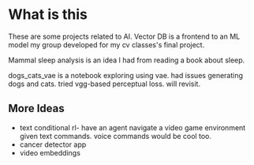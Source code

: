 # What is this

These are some projects related to AI. Vector DB is a frontend to an ML model my group developed for my cv classes's final project.

Mammal sleep analysis is an idea I had from reading a book about sleep.

dogs_cats_vae is a notebook exploring using vae. had issues generating dogs and cats. tried vgg-based perceptual loss. will revisit.

## More Ideas

- text conditional rl- have an agent navigate a video game environment given text commands. voice commands would be cool too.
- cancer detector app
- video embeddings
